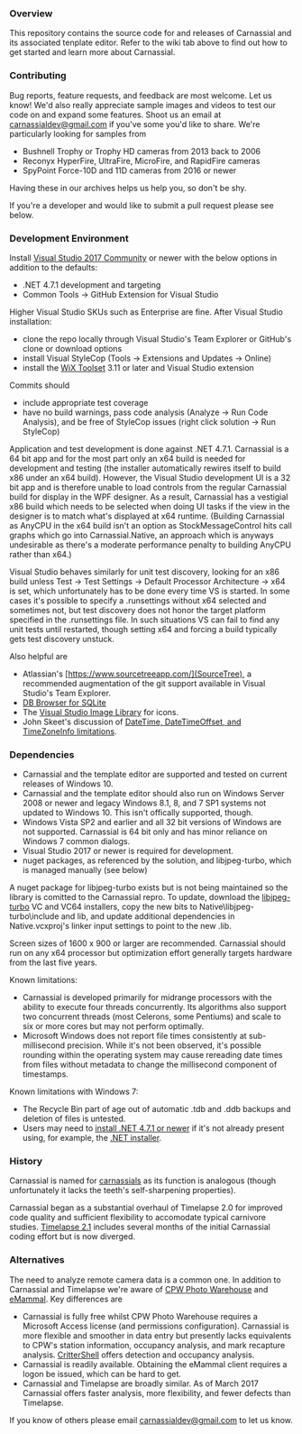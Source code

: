 ﻿### Overview
This repository contains the source code for and releases of Carnassial and its associated tenplate editor.  Refer to the wiki tab above to find out how to get started and learn more about Carnassial.

### Contributing
Bug reports, feature requests, and feedback are most welcome.  Let us know!  We'd also really appreciate sample images and videos to test our code on and expand some features.  Shoot us an email at carnassialdev@gmail.com if you've some you'd like to share.  We're particularly looking for samples from

* Bushnell Trophy or Trophy HD cameras from 2013 back to 2006
* Reconyx HyperFire, UltraFire, MicroFire, and RapidFire cameras
* SpyPoint Force-10D and 11D cameras from 2016 or newer

Having these in our archives helps us help you, so don't be shy.

If you're a developer and would like to submit a pull request please see below.

### Development Environment
Install [Visual Studio 2017 Community](https://www.visualstudio.com/en-us/products/visual-studio-community-vs.aspx) or newer with the below options in addition to the defaults:

* .NET 4.7.1 development and targeting
* Common Tools -> GitHub Extension for Visual Studio

Higher Visual Studio SKUs such as Enterprise are fine.  After Visual Studio installation:

* clone the repo locally through Visual Studio's Team Explorer or GitHub's clone or download options
* install Visual StyleCop (Tools -> Extensions and Updates -> Online)
* install the [WiX Toolset](http://wixtoolset.org/releases/) 3.11 or later and Visual Studio extension

Commits should

* include appropriate test coverage
* have no build warnings, pass code analysis (Analyze -> Run Code Analysis), and be free of StyleCop issues (right click solution -> Run StyleCop)

Application and test development is done against .NET 4.7.1.  Carnassial is a 64 bit app and for the most part only an x64 build is needed for development and testing
(the installer automatically rewires itself to build x86 under an x64 build).  However, the Visual Studio development UI is a 32 bit app and is therefore unable to
load controls from the regular Carnassial build for display in the WPF designer.  As a result, Carnassial has a vestigial x86 build which needs to be selected when 
doing UI tasks if the view in the designer is to match what's displayed at x64 runtime.  (Building Carnassial as AnyCPU in the x64 build isn't an option as 
StockMessageControl hits call graphs which go into Carnassial.Native, an approach which is anyways undesirable as there's a moderate performance penalty to building 
AnyCPU rather than x64.)

Visual Studio behaves similarly for unit test discovery, looking for an x86 build unless Test -> Test Settings -> Default Processor Architecture -> x64 is set, which
unfortunately has to be done every time VS is started.  In some cases it's possible to specify a .runsettings without x64 selected and sometimes not, but test
discovery does not honor the target platform specified in the .runsettings file.  In such situations VS can fail to find any unit tests until restarted, though 
setting x64 and forcing a build typically gets test discovery unstuck.

Also helpful are

* Atlassian's [https://www.sourcetreeapp.com/](SourceTree), a recommended augmentation of the git support available in Visual Studio's Team Explorer.
* [DB Browser for SQLite](http://sqlitebrowser.org/)
* The [Visual Studio Image Library](https://msdn.microsoft.com/en-us/library/ms246582.aspx) for icons.
* John Skeet's discussion of [DateTime, DateTimeOffset, and TimeZoneInfo limitations](http://blog.nodatime.org/2011/08/what-wrong-with-datetime-anyway.html).

### Dependencies
* Carnassial and the template editor are supported and tested on current releases of Windows 10.
* Carnassial and the template editor should also run on Windows Server 2008 or newer and legacy Windows 8.1, 8, and 7 SP1 systems not updated to Windows 10.  This isn't offically supported, though.
* Windows Vista SP2 and earlier and all 32 bit versions of Windows are not supported.  Carnassial is 64 bit only and has minor reliance on Windows 7 common dialogs.
* Visual Studio 2017 or newer is required for development.
* nuget packages, as referenced by the solution, and libjpeg-turbo, which is managed manually (see below)

A nuget package for libjpeg-turbo exists but is not being maintained so the library is comitted to the Carnassial repro.  To update, download the [libjpeg-turbo](https://libjpeg-turbo.org/) VC and VC64 installers, copy the new bits to Native\libjpeg-turbo\include and lib, and update additional dependencies in Native.vcxproj's linker input settings to point to the new .lib.

Screen sizes of 1600 x 900 or larger are recommended.  Carnassial should run on any x64 processor but optimization effort generally targets hardware from the last five years.

Known limitations:

* Carnassial is developed primarily for midrange processors with the ability to execute four threads concurrently.  Its algorithms also support two concurrent threads (most Celerons, some Pentiums) and scale to six or more cores but may not perform optimally.
* Microsoft Windows does not report file times consistently at sub-millisecond precision.  While it's not been observed, it's possible rounding within the operating system may cause rereading date times from files without metadata to change the millisecond component of timestamps.

Known limitations with Windows 7:

* The Recycle Bin part of age out of automatic .tdb and .ddb backups and deletion of files is untested.
* Users may need to [install .NET 4.7.1 or newer](https://msdn.microsoft.com/en-us/library/bb822049.aspx) if it's not already present using, for example, the [.NET installer](https://www.microsoft.com/net/download/dotnet-framework-runtime).

### History
Carnassial is named for [carnassials](https://en.wikipedia.org/wiki/Carnassial) as its function is analogous (though unfortunately it lacks the teeth's self-sharpening properties).

Carnassial began as a substantial overhaul of Timelapse 2.0 for improved code quality and sufficient flexibility to accomodate typical carnivore studies.  [Timelapse 2.1](http://saul.cpsc.ucalgary.ca/timelapse/pmwiki.php?n=Main.HomePage) includes several months of the initial Carnassial coding effort but is now diverged.

### Alternatives
The need to analyze remote camera data is a common one.  In addition to Carnassial and Timelapse we're aware of [CPW Photo Warehouse​](http://cpw.state.co.us/learn/Pages/ResearchMammalsSoftware.aspx) and [eMammal](http://emammal.si.edu/).  Key differences are

* Carnassial is fully free whilst CPW Photo Warehouse​ requires a Microsoft Access license (and permissions configuration).  Carnassial is more flexible and smoother in data entry but presently lacks equivalents to CPW's station information, occupancy analysis, and mark recapture analysis.  [CritterShell](https://github.com/CascadesCarnivoreProject/CritterShell) offers detection and occupancy analysis.
* Carnassial is readily available.  Obtaining the eMammal client requires a logon be issued, which can be hard to get.
* Carnassial and Timelapse are broadly similar.  As of March 2017 Carnassial offers faster analysis, more flexibility, and fewer defects than Timelapse.

If you know of others please email carnassialdev@gmail.com to let us know.
